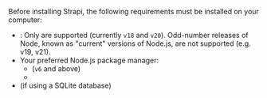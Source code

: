 Before installing Strapi, the following requirements must be installed on your computer:

- <ExternalLink to="https://nodejs.org" text="Node.js"/>: Only <ExternalLink to="https://nodejs.org/en/about/previous-releases" text="Active LTS or Maintenance LTS versions"/> are supported (currently `v18` and `v20`). Odd-number releases of Node, known as "current" versions of Node.js, are not supported (e.g. v19, v21).
- Your preferred Node.js package manager:
    - <ExternalLink to="https://docs.npmjs.com/cli/v6/commands/npm-install" text="npm"/> (`v6` and above)
    - <ExternalLink to="https://yarnpkg.com/getting-started/install" text="yarn"/>
- <ExternalLink to="https://www.python.org/downloads/" text="Python"/> (if using a SQLite database)
